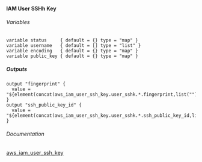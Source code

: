 #### IAM User SSHh Key


###### Variables
```
variable status     { default = {} type = "map" }
variable username   { default = [] type = "list" }
variable encoding   { default = {} type = "map" }
variable public_key { default = {} type = "map" }
```

##### Outputs
```
output "fingerprint" {
  value = "${element(concat(aws_iam_user_ssh_key.user_sshk.*.fingerprint,list("")),0)}"
}
output "ssh_public_key_id" {
  value = "${element(concat(aws_iam_user_ssh_key.user_sshk.*.ssh_public_key_id,list("")),0)}"
}
```

###### Documentation
[aws_iam_user_ssh_key](https://www.terraform.io/docs/providers/aws/r/iam_user_ssh_key.html)
